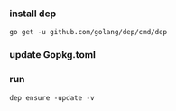 ### install dep

```shell
go get -u github.com/golang/dep/cmd/dep
```

### update Gopkg.toml

### run 

```shell
dep ensure -update -v
```
